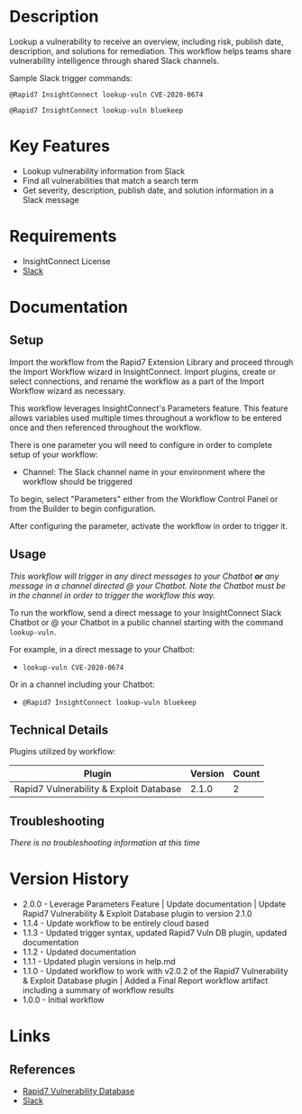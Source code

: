 # Description

Lookup a vulnerability to receive an overview, including risk, publish date, description, and solutions for remediation. This workflow helps teams share vulnerability intelligence through shared Slack channels.

Sample Slack trigger commands:

`@Rapid7 InsightConnect lookup-vuln CVE-2020-0674`

`@Rapid7 InsightConnect lookup-vuln bluekeep`

# Key Features

* Lookup vulnerability information from Slack
* Find all vulnerabilities that match a search term
* Get severity, description, publish date, and solution information in a Slack message

# Requirements

* InsightConnect License
* [Slack](https://insightconnect.help.rapid7.com/docs/configure-slack-for-chatops)

# Documentation

## Setup

Import the workflow from the Rapid7 Extension Library and proceed through the Import Workflow wizard in InsightConnect. Import plugins, create or select connections, and rename the workflow as a part of the Import Workflow wizard as necessary.

This workflow leverages InsightConnect's Parameters feature. This feature allows variables used multiple times throughout a workflow to be entered once and then referenced throughout the workflow.

There is one parameter you will need to configure in order to complete setup of your workflow:

* Channel: The Slack channel name in your environment where the workflow should be triggered

To begin, select "Parameters" either from the Workflow Control Panel or from the Builder to begin configuration.

After configuring the parameter, activate the workflow in order to trigger it.

## Usage

*This workflow will trigger in any direct messages to your Chatbot **or** any message in a channel directed @ your Chatbot. Note the Chatbot must be in the channel in order to trigger the workflow this way.*

To run the workflow, send a direct message to your InsightConnect Slack Chatbot or @ your Chatbot in a public channel starting with the command `lookup-vuln`.

For example, in a direct message to your Chatbot:
* `lookup-vuln CVE-2020-0674`

Or in a channel including your Chatbot:
* `@Rapid7 InsightConnect lookup-vuln bluekeep`

## Technical Details

Plugins utilized by workflow:

|Plugin|Version|Count|
|----|----|--------|
|Rapid7 Vulnerability & Exploit Database|2.1.0|2|

## Troubleshooting

_There is no troubleshooting information at this time_

# Version History

* 2.0.0 - Leverage Parameters Feature | Update documentation | Update Rapid7 Vulnerability & Exploit Database plugin to version 2.1.0
* 1.1.4 - Update workflow to be entirely cloud based
* 1.1.3 - Updated trigger syntax, updated Rapid7 Vuln DB plugin, updated documentation
* 1.1.2 - Updated documentation
* 1.1.1 - Updated plugin versions in help.md
* 1.1.0 - Updated workflow to work with v2.0.2 of the Rapid7 Vulnerability & Exploit Database plugin | Added a Final Report workflow artifact including a summary of workflow results
* 1.0.0 - Initial workflow

# Links

## References

* [Rapid7 Vulnerability Database](https://www.rapid7.com/db)
* [Slack](https://slack.com)
